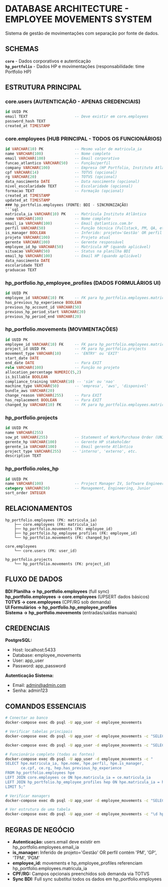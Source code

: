 # DATABASE ARCHITECTURE - EMPLOYEE MOVEMENTS SYSTEM

Sistema de gestão de movimentações com separação por fonte de dados.

## SCHEMAS

**`core`** - Dados corporativos e autenticação  
**`hp_portfolio`** - Dados HP e movimentações (responsabilidade: time Portfolio HP)

## ESTRUTURA PRINCIPAL

### core.users (AUTENTICAÇÃO - APENAS CREDENCIAIS)
```sql
id UUID PK
email TEXT                     -- Deve existir em core.employees
password_hash TEXT
created_at TIMESTAMP
```

### core.employees (HUB PRINCIPAL - TODOS OS FUNCIONÁRIOS)
```sql
id VARCHAR(10) PK              -- Mesmo valor de matricula_ia
name VARCHAR(100)              -- Nome completo
email VARCHAR(100)             -- Email corporativo
funcao_atlantico VARCHAR(50)   -- Função/perfil
company VARCHAR(100)           -- Empresa (HP Portfolio, Instituto Atlântico, etc.)
cpf VARCHAR(14)                -- TOTVS (opcional)
rg VARCHAR(20)                 -- TOTVS (opcional)
data_nascimento DATE           -- Data nascimento (opcional)
nivel_escolaridade TEXT        -- Escolaridade (opcional)
formacao TEXT                  -- Formação (opcional)
created_at TIMESTAMP
updated_at TIMESTAMP
### hp_portfolio.employees (FONTE: BDI - SINCRONIZAÇÃO)
```sql
matricula_ia VARCHAR(10) PK    -- Matrícula Instituto Atlântico
nome VARCHAR(100)              -- Nome completo  
email_ia VARCHAR(100)          -- Email @atlantico.com.br
perfil VARCHAR(50)             -- Função técnica (Fullstack, PM, QA, etc.)
is_manager BOOLEAN             -- Inferido: projeto='Gestão' OR perfil LIKE '%PM%'
projeto VARCHAR(100)           -- Projeto atual
gerente VARCHAR(100)           -- Gerente responsável
employee_id_hp VARCHAR(50)     -- Matrícula HP (quando aplicável)
situacao VARCHAR(50)           -- Status na planilha BDI
email_hp VARCHAR(100)          -- Email HP (quando aplicável)
data_nascimento DATE
escolaridade TEXT
graduacao TEXT
```

### hp_portfolio.hp_employee_profiles (DADOS FORMULÁRIOS UI)
```sql
id UUID PK
employee_id VARCHAR(10) FK     -- FK para hp_portfolio.employees.matricula_ia
has_previous_hp_experience BOOLEAN
previous_hp_account_id VARCHAR(50)
previous_hp_period_start VARCHAR(20)
previous_hp_period_end VARCHAR(20)
```

### hp_portfolio.movements (MOVIMENTAÇÕES)
```sql
id UUID PK
employee_id VARCHAR(10) FK     -- FK para hp_portfolio.employees.matricula_ia
project_id UUID FK             -- FK para hp_portfolio.projects
movement_type VARCHAR(10)      -- 'ENTRY' ou 'EXIT'
start_date DATE
end_date DATE                  -- Para EXIT
role VARCHAR(100)              -- Função no projeto
allocation_percentage NUMERIC(5,2)
is_billable BOOLEAN
compliance_training VARCHAR(10) -- 'sim' ou 'nao'
machine_type VARCHAR(50)       -- 'empresa', 'aws', 'disponivel'
bundle_aws VARCHAR(20)
change_reason VARCHAR(255)     -- Para EXIT
has_replacement BOOLEAN        -- Para EXIT
changed_by VARCHAR(10) FK      -- FK para hp_portfolio.employees.matricula_ia
```

### hp_portfolio.projects
```sql
id UUID PK
name VARCHAR(255)
sow_pt VARCHAR(255)            -- Statement of Work/Purchase Order (UNIQUE)
gerente_hp VARCHAR(100)        -- Gerente HP stakeholder
gerente_ia VARCHAR(100)        -- Email gerente Atlântico
project_type VARCHAR(255)     -- 'interno', 'externo', etc.
description TEXT
```

### hp_portfolio.roles_hp
```sql
id UUID PK
name VARCHAR(100)              -- Project Manager IV, Software Engineer III, etc.
category VARCHAR(50)           -- Management, Engineering, Junior
sort_order INTEGER
```

## RELACIONAMENTOS

```
hp_portfolio.employees (PK: matricula_ia)
    ├── core.employees (FK: matricula_ia)
    ├── hp_portfolio.movements (FK: employee_id)
    ├── hp_portfolio.hp_employee_profiles (FK: employee_id)
    └── hp_portfolio.movements (FK: changed_by)

core.employees 
    └── core.users (FK: user_id)

hp_portfolio.projects
    └── hp_portfolio.movements (FK: project_id)
```

## FLUXO DE DADOS

**BDI Planilha → hp_portfolio.employees** (full sync)  
**hp_portfolio.employees → core.employees** (UPSERT dados básicos)  
**TOTVS → core.employees** (CPF/RG sob demanda)  
**UI Formulários → hp_portfolio.hp_employee_profiles**  
**Sistema → hp_portfolio.movements** (entradas/saídas manuais)

## CREDENCIAIS

**PostgreSQL:**
- Host: localhost:5433
- Database: employee_movements  
- User: app_user
- Password: app_password

**Autenticação Sistema:**
- Email: admin@admin.com
- Senha: admin123

## COMANDOS ESSENCIAIS

```bash
# Conectar ao banco
docker-compose exec db psql -U app_user -d employee_movements

# Verificar tabelas principais
docker-compose exec db psql -U app_user -d employee_movements -c "SELECT 'hp_portfolio.employees' as tabela, COUNT(*) FROM hp_portfolio.employees;"

docker-compose exec db psql -U app_user -d employee_movements -c "SELECT 'core.employees' as tabela, COUNT(*) FROM core.employees;"

# Funcionário completo (todas as fontes)
docker-compose exec db psql -U app_user -d employee_movements -c "
SELECT hpe.matricula_ia, hpe.nome, hpe.perfil, hpe.is_manager, 
       ce.cpf, ce.rg, hep.has_previous_hp_experience
FROM hp_portfolio.employees hpe
LEFT JOIN core.employees ce ON hpe.matricula_ia = ce.matricula_ia
LEFT JOIN hp_portfolio.hp_employee_profiles hep ON hpe.matricula_ia = hep.employee_id
LIMIT 5;"

# Verificar managers
docker-compose exec db psql -U app_user -d employee_movements -c "SELECT COUNT(*) as managers FROM hp_portfolio.employees WHERE is_manager = TRUE;"

# Ver estrutura de uma tabela
docker-compose exec db psql -U app_user -d employee_movements -c "\d hp_portfolio.employees"
```

## REGRAS DE NEGÓCIO

- **Autenticação:** users.email deve existir em hp_portfolio.employees.email_ia
- **is_manager:** Inferido de projeto='Gestão' OR perfil contém 'PM', 'GP', 'TPM', 'PGM'
- **employee_id:** movements e hp_employee_profiles referenciam hp_portfolio.employees.matricula_ia
- **CPF/RG:** Campos opcionais preenchidos sob demanda via TOTVS
- **Sync BDI:** Full sync substitui todos os dados em hp_portfolio.employees